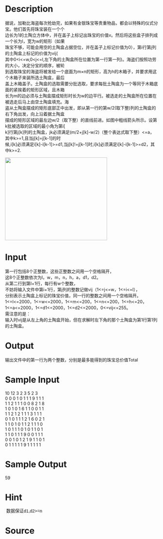 
# Description

<div class="content"><div>据说，加勒比海盗每次抢劫完，如果有金银珠宝等贵重物品，都会以特殊的仪式分宝。他们首先将珠宝装在一个个</div>
<div>边长为1的土陶立方体中，并在盖子上标记出珠宝的价值v。然后将这些盒子排列成一个长为l，宽为w的矩形（如果</div>
<div>珠宝不够，可能会用空的土陶盒占据空位，并在盖子上标记价值为0），第i行第j列的土陶盒上标记的价值为vij(</div>
<div>其中0&lt;i&lt;=w,0&lt;j&lt;=l,左下角的土陶盒所在位置为第一行第一列)。海盗们按照功劳的大小，决定分宝的顺序，被轮</div>
<div>到选取珠宝的海盗将被发给一个底面为m×n的矩形，高为h的木箱子，并要求用这个木箱子来装所选土陶盒，最后</div>
<div>盖上木箱盖子。土陶盒的选取需要分批选取，要求每批土陶盒为一个等同于木箱底面的紧挨着的矩形区域，且木箱</div>
<div>长为m的边必须与土陶盒摆成矩形时长为w的边平行。被选走的土陶盒所在位置在被选走后马上由空土陶盒填充。海</div>
<div>盗从土陶盒摆成的矩形底部正中出发，即从第一行的第w/2(取下整)列的土陶盒的右下角出发，向上沿着据土陶盒</div>
<div>摆成的矩形区域的最左边w/2（取下整）的直线前进。如图中粗线箭头所示。设第k批被选取的区域的最小角为第i[</div>
<div>k]行第j[k]列的土陶盒，jk必须满足(m/2+j[k]-w/2)（整个表达式取下整）&lt;=a，其中k&gt;=1,且当j[k]=j[k-1]的时</div>
<div>候,i[k]必须满足i[k]-i[k-1]&gt;=d1,当j[k]!=j[k-1]时,i[k]必须满足i[k]-i[k-1]&gt;=d2，其中k&gt;=2.</div>
<p></p>
<p><img src="source/bzoj/1184/img/aHR0cHM6Ly9seWRzeS5jb20vSnVkZ2VPbmxpbmUvdXBsb2FkLzIwMTYwNi9hYS5wbmc=.png" width="336" height="273" alt=""/></p></div>

# Input

<div class="content"><div>
<div>第一行包括8个正整数，这些正整数之间用一个空格隔开，</div>
<div>这8个正整数依次为l，w，m，n，h，a，d1，d2。</div>
<div>从第二行到第l+1行，每行有w个整数，</div>
<div>不妨将输入文件中第i+1行，第j列的整数记做vij（1&lt;=j&lt;=w，1&lt;=i&lt;=l），</div>
<div>分别表示土陶盒上标记的珠宝价值，同一行的整数之间用一个空格隔开。</div>
<div>1&lt;=l&lt;=2000，1&lt;=w&lt;=2000，1&lt;=m&lt;=200，1&lt;=n&lt;=200，1&lt;=h&lt;=20，1&lt;=a&lt;=2000，1&lt;=d1&lt;=2000，1&lt;=d2&lt;=2000，0&lt;=vij&lt;=255。</div>
<div>需注意的是：</div>
<div>输入时vij是从左上角的土陶盒开始，但在求解时左下角的那个土陶盒为第1行第1列的土陶盒。</div>
</div></div>

# Output

<div class="content"><p>输出文件中的第一行为两个整数，分别是最多能得到的珠宝总价值Total</p></div>

# Sample Input

<div class="content"><span class="sampledata">10 12 3 2 3 5 2 3<br/>
0 0 0 1 0 1 1 1 9 1 1 1<br/>
1 1 2 1 1 1 0 0 8 2 1 8<br/>
1 0 1 0 1 6 1 1 0 0 1 1<br/>
1 1 2 1 2 1 1 1 3 1 1 1<br/>
0 1 0 1 1 1 2 1 6 0 2 1<br/>
1 1 0 1 0 1 1 2 1 1 1 0<br/>
1 0 1 1 1 0 1 0 1 1 0 1<br/>
1 1 0 1 1 1 9 0 0 1 1 1<br/>
0 0 1 0 1 2 1 9 1 1 0 1<br/>
0 1 1 1 1 1 9 1 1 1 1 1</span></div>

# Sample Output

<div class="content"><span class="sampledata">59</span></div>

# Hint

<div class="content"><p></p><p> <span style="font-family: Helvetica, &#39;Microsoft Yahei&#39;, verdana; font-size: 14.3999996185303px; line-height: 18.659200668335px;">数据保证d1,d2&gt;=n</span></p><p></p></div>

# Source

<div class="content"><p><a href="problemset.php?search="></a></p></div>

